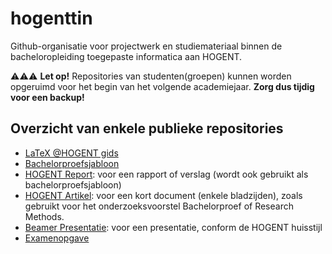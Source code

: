 # hogenttin

Github-organisatie voor projectwerk en studiemateriaal binnen de bacheloropleiding toegepaste informatica aan HOGENT.

⚠️⚠️⚠️ **Let op!** Repositories van studenten(groepen) kunnen worden opgeruimd voor het begin van het volgende academiejaar. **Zorg dus tijdig voor een backup!**

## Overzicht van enkele publieke repositories

- [LaTeX @HOGENT gids](https://hogenttin.github.io/latex-hogent-gids/)
- [Bachelorproefsjabloon](https://github.com/HoGentTIN/latex-hogent-bachproef)
- [HOGENT Report](https://github.com/HoGentTIN/latex-hogent-report): voor een rapport of verslag (wordt ook gebruikt als bachelorproefsjabloon)
- [HOGENT Artikel](https://github.com/HoGentTIN/latex-hogent-article): voor een kort document (enkele bladzijden), zoals gebruikt voor het onderzoeksvoorstel Bachelorproef of Research Methods.
- [Beamer Presentatie](https://github.com/HoGentTIN/latex-hogent-beamer): voor een presentatie, conform de HOGENT huisstijl
- [Examenopgave](https://github.com/HoGentTIN/latex-hogent-exam)



<!--

**Here are some ideas to get you started:**

🙋‍♀️ A short introduction - what is your organization all about?
🌈 Contribution guidelines - how can the community get involved?
👩‍💻 Useful resources - where can the community find your docs? Is there anything else the community should know?
🍿 Fun facts - what does your team eat for breakfast?
🧙 Remember, you can do mighty things with the power of [Markdown](https://docs.github.com/github/writing-on-github/getting-started-with-writing-and-formatting-on-github/basic-writing-and-formatting-syntax)
-->
